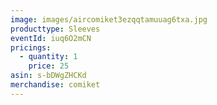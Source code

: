 ```yaml
---
image: images/aircomiket3ezqqtamuuag6txa.jpg
producttype: Sleeves
eventId: iuq6O2mCN
pricings:
  - quantity: 1
    price: 25
asin: s-bDWgZHCKd
merchandise: comiket
---
```

